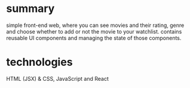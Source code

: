# summary
simple front-end web, where you can see movies and their rating, genre and choose whether to add or not the movie to your watchlist.
contains reusable UI components and managing the state of those components.

# technologies
HTML (JSX) & CSS, JavaScript and React
